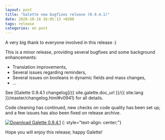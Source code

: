 ```yaml
---
layout: post
title: "Galette new bugfixes release (0.9.4.1)"
date: 2020-10-18 16:05:13 +0200
tags: release
categories: en post
---
```


A very big thank to everyone involved in this release :)

This is a minor release, providing several bugfixes and some background enhancements:

* Translation improvements,
* Several issues regarding reminders,
* Several issues on booleans in dynamic fields and mass changes,
* ...

See [Galette 0.9.4.1 changelog]({{ site.galette.doc_url }}/{{ site.lang }}/master/changelog.html#v0941) for all details.

Code cleaning has continued, new checks on code quality has been set up; and a few issues has also been fixed on release archive.

[![Download Galette 0.9.4.1](https://img.shields.io/badge/0.9.4.1-Download_Galette-ffb619.svg?logo=php&logoColor=white&style=for-the-badge)](https://download.tuxfamily.org/galette/galette-0.9.4.1.tar.bz2)
{: style="text-align: center;"}

Hope you will enjoy this release; happy Galette!
